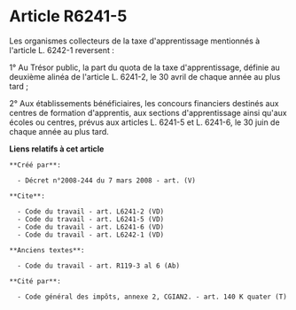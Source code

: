 # Article R6241-5

Les organismes collecteurs de la taxe d'apprentissage mentionnés à l'article L. 6242-1 reversent : 

1° Au Trésor public, la part du quota de la taxe d'apprentissage, définie au deuxième alinéa de l'article L. 6241-2, le 30
avril de chaque année au plus tard ; 

2° Aux établissements bénéficiaires, les concours financiers destinés aux centres de formation d'apprentis, aux sections
d'apprentissage ainsi qu'aux écoles ou centres, prévus aux articles L. 6241-5 et L. 6241-6, le 30 juin de chaque année au
plus tard.

**Liens relatifs à cet article**

	**Créé par**:

	  - Décret n°2008-244 du 7 mars 2008 - art. (V)

	**Cite**:

	  - Code du travail - art. L6241-2 (VD)
	  - Code du travail - art. L6241-5 (VD)
	  - Code du travail - art. L6241-6 (VD)
	  - Code du travail - art. L6242-1 (VD)

	**Anciens textes**:

	  - Code du travail - art. R119-3 al 6 (Ab)

	**Cité par**:

	  - Code général des impôts, annexe 2, CGIAN2. - art. 140 K quater (T)
